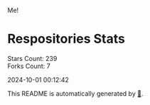 Me!

# Respositories Stats
Stars Count: 239  
Forks Count: 7

2024-10-01 00:12:42  

This README is automatically generated by [🐰](https://github.com/rnitta/rnitta).
